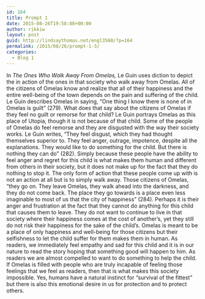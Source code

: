 ```yaml
---
id: 164
title: Prompt 1
date: 2015-08-26T19:58:08+00:00
author: rikkiw
layout: post
guid: http://lindsaythomas.net/engl3560/?p=164
permalink: /2015/08/26/prompt-1-3/
categories:
  - Blog 1
---
```

In _The Ones Who Walk Away From Omelas,_ Le Guin uses diction to depict the in action of the ones in that society who walk away from Omelas. All of the citizens of Omelas know and realize that all of their happiness and the entire well-being of the town depends on the pain and suffering of the child. Le Guin describes Omelas in saying, “One thing I know there is none of in Omelas is guilt” (279). What does that say about the citizens of Omelas if they feel no guilt or remorse for that child? Le Guin portrays Omelas as this place of Utopia, though it is not because of that child. Some of the people of Omelas do feel remorse and they are disgusted with the way their society works. Le Guin writes, “They feel disgust, which they had thought themselves superior to. They feel anger, outrage, impotence, despite all the explanations. They would like to do something for the child. But there is nothing they can do” (282). Simply because these people have the ability to feel anger and regret for this child is what makes them human and different from others in their society, but it does not make up for the fact that they do nothing to stop it. The only form of action that these people come up with is not an action at all but is to simply walk away. Those citizens of Omelas, “they go on. They leave Omelas, they walk ahead into the darkness, and they do not come back. The place they go towards is a place even less imaginable to most of us that the city of happiness” (284). Perhaps it is their anger and frustration at the fact that they cannot do anything for this child that causes them to leave. They do not want to continue to live in that society where their happiness comes at the cost of another’s, yet they still do not risk their happiness for the sake of the child’s. Omelas is meant to be a place of only happiness and well-being for those citizens but their selfishness to let the child suffer for them makes them in human. As readers, we immediately feel empathy and sad for this child and it is in our nature to read the story hoping that something good will happen to him. As readers we are almost compelled to want to do something to help the child. If Omelas is filled with people who are truly incapable of feeling those feelings that we feel as readers, then that is what makes this society impossible. Yes, humans have a natural instinct for “survival of the fittest” but there is also this emotional desire in us for protection and to protect others.